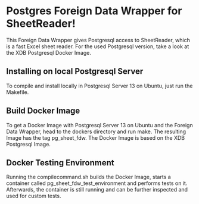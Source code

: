 # Postgres Foreign Data Wrapper for SheetReader!

This Foreign Data Wrapper gives Postgresql access to SheetReader, which is a fast Excel sheet reader. For the used Postgresql version, take a look at the XDB Postgresql Docker Image.



## Installing on local Postgresql Server

To compile and install locally in Postgresql Server 13 on Ubuntu, just run the Makefile.

## Build Docker Image

To get a Docker Image with Postgresql Server 13 on Ubuntu and the Foreign Data Wrapper, head to the dockers directory and run make.
The resulting Image has the tag pg_sheet_fdw. The Docker Image is based on the XDB Postgresql Image.

## Docker Testing Environment

Running the compilecommand.sh builds the Docker Image, starts a container called pg_sheet_fdw_test_environment and performs tests on it.
Afterwards, the container is still running and can be further inspected and used for custom tests.

